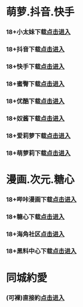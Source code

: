 # 萌萝.抖音.快手
### 18+小太妹下载<a rel="nofollow noopener" href="https://g3wa0k3pt86l.top/?channel_code=MIM03BBG" target="_blank">点击进入</a>
### 18+抖音下载<a rel="nofollow noopener" href="https://44mgp9t27you.top/?channel_code=MIM05BBG" target="_blank">点击进入</a>
### 18+快手下载<a rel="nofollow noopener" href="https://1lhqk188ece8.top/?channel_code=MIM04BBG" target="_blank">点击进入</a>
### 18+蜜臀下载<a rel="nofollow noopener" href="https://6y4vld1txwpi.top/?channel_code=MIM18BBG" target="_blank">点击进入</a>
### 18+优酷下载<a rel="nofollow noopener" href="https://w8cff2agcms6.top/?channel_code=MIM13BBG" target="_blank">点击进入</a>
### 18+奴酱下载<a rel="nofollow noopener" href="https://viybsvpj3ww0.top/?channel_code=MIM17BBG" target="_blank">点击进入</a>
### 18+爱莉萝下载<a rel="nofollow noopener" href="https://si9c1p4fca76.top/?channel_code=MIM33BBG" target="_blank">点击进入</a>
### 18+萌萝莉下载<a rel="nofollow noopener" href="https://2vxxa1t113e1.top/?channel_code=MIM07BG" target="_blank">点击进入</a>
# 漫画.次元.糖心
### 18+哔咔漫画下载<a rel="nofollow noopener" href="https://bk2usqlgy.com?ch=oebg21bk" target="_blank">点击进入</a>
### 18+糖心下载<a rel="nofollow noopener" href="https://tx4cugjl6.com/?_c=oebg31tx" target="_blank">点击进入</a>
### 18+海角社区<a rel="nofollow noopener" href="https://d.hj92kb.com/?channel=ykhjqq1" target="_blank">点击进入</a>
### 18+黑料中心下载<a rel="nofollow noopener" href="https://mxvnlnziah2d.top/?channel_code=MIM02BBG" target="_blank">点击进入</a>
# 同城約愛
### (可裸)直接約<a rel="nofollow noopener" href="https://jy0110-1319317974.cos.accelerate.myqcloud.com/location.html?t=001gz_298" target="_blank">点击进入</a>
